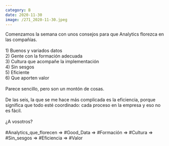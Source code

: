 ```yaml
--- 
category: B 
date: 2020-11-30 
image: /271_2020-11-30.jpeg 
--- 
```


Comenzamos la semana con unos consejos para que Analytics florezca en las compañías. <br><br>1) Buenos y variados datos<br>2) Gente con la formación adecuada<br>3) Cultura que acompañe la implementación<br>4) Sin sesgos<br>5) Eficiente<br>6) Que aporten valor<br><br>Parece sencillo, pero son un montón de cosas. <br><br>De las seis, la que se me hace más complicada es la eficiencia, porque significa que todo esté coordinado: cada proceso en la empresa y eso no es fácil.<br><br>¿A vosotros?<br><br>#Analytics_que_florecen => #Good_Data => #Formación => #Cultura => #Sin_sesgos => #Eficiencia => #Valor